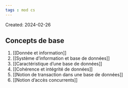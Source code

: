 ```yaml
---
tags : mod cs
---
```

Created: 2024-02-26

## Concepts de base
1. [[Donnée et information]] 
2. [[Système d’information et base de données]]
3. [[Caractéristique d’une base de données]] 
4. [[Cohérence et intégrité de données]] 
5. [[Notion de transaction dans une base de données]]
6. [[Notion d’accès concurrents]]
